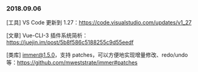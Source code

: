 ### 2018.09.06

[工具] VS Code 更新到 1.27：<https://code.visualstudio.com/updates/v1_27>

[文章] Vue-CLI-3 插件系统简析：<https://juejin.im/post/5b8f586c5188255c9d55eedf>

[类库] immer@1.5.0，支持 patches，可以方便地实现增量修改、redo/undo 等：<https://github.com/mweststrate/immer#patches>
